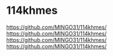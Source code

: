 # 114khmes
https://github.com/MINGO31/114khmes/
https://github.com/MINGO31/114khmes/
https://github.com/MINGO31/114khmes/
https://github.com/MINGO31/114khmes/
